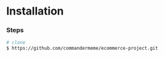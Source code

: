 # Installation

### Steps

``` bash
# clone
$ https://github.com/commandermeme/ecommerce-project.git

```